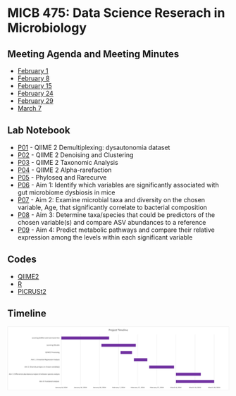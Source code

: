 # MICB 475: Data Science Reserach in Microbiology

## Meeting Agenda and Meeting Minutes ##
* [February 1](/meeting_minutes/Feb_1.md)
* [February 8](/meeting_minutes/Feb_8.md)
* [February 15](/meeting_minutes/Feb_15.md)
* [February 24](/meeting_minutes/Feb_24.md)
* [February 29](/meeting_minutes/Feb_29.md)
* [March 7](/meeting_minutes/Mar_7.md)

## Lab Notebook ##
* [P01](/Notebook/P01.md) - QIIME 2 Demultiplexing: dysautonomia dataset
* [P02](/Notebook/P02.md) - QIIME 2 Denoising and Clustering
* [P03](/Notebook/P02.md) - QIIME 2 Taxonomic Analysis
* [P04](/Notebook/P04.md) - QIIME 2 Alpha-rarefaction
* [P05](/Notebook/P05.md) - Phyloseq and Rarecurve
* [P06](/Notebook/P06.md) - Aim 1: Identify which variables are significantly associated with gut microbiome dysbiosis in mice
* [P07](/Notebook/P07.md) - Aim 2: Examine microbial taxa and diversity on the chosen variable, Age, that significantly correlate to bacterial composition
* [P08](/Notebook/P07.md) - Aim 3: Determine taxa/species that could be predictors of the chosen variable(s) and compare ASV abundances to a reference
* [P09](/Notebook/P07.md) - Aim 4: Predict metabolic pathways and compare their relative expression among the levels within each significant variable

## Codes ##
* [QIIME2](/QIIME2/QIIME2_codes.txt)
* [R](/R_Project)
* [PICRUSt2](/PICRUSt2/PICRUSt2_code.txt)

## Timeline ##
<img src="/meeting_minutes/micb_475_timeline.png" >
